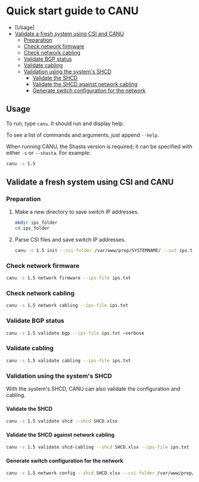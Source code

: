 # Quick start guide to CANU

* [Usage]
* [Validate a fresh system using CSI and CANU](#validate-a-fresh-system-using-csi-and-canu)
    * [Preparation](#preparation)
    * [Check network firmware](#check-network-firmware)
    * [Check network cabling](#check-network-cabling)
    * [Validate BGP status](#validate-bgp-status)
    * [Validate cabling](#validate-cabling)
    * [Validation using the system's SHCD](#validation-using-the-systems-shcd)
        * [Validate the SHCD](#validate-the-shcd)
        * [Validate the SHCD against network cabling](#validate-the-shcd-against-network-cabling)
        * [Generate switch configuration for the network](#generate-switch-configuration-for-the-network)

## Usage

To run, type `canu`. It should run and display help.

To see a list of commands and arguments, just append `--help`.

When running CANU, the Shasta version is required; it can be specified with either `-s` or `--shasta`. For example:

```bash
canu -s 1.5
```

## Validate a fresh system using CSI and CANU

### Preparation

1. Make a new directory to save switch IP addresses.

    ```bash
    mkdir ips_folder
    cd ips_folder
    ```

1. Parse CSI files and save switch IP addresses.

    ```bash
    canu -s 1.5 init --csi-folder /var/www/prep/SYSTEMNAME/ --out ips.txt
    ```

### Check network firmware

```bash
canu -s 1.5 network firmware --ips-file ips.txt
```

### Check network cabling

```bash
canu -s 1.5 network cabling --ips-file ips.txt
```

### Validate BGP status

```bash
canu -s 1.5 validate bgp --ips-file ips.txt –verbose
```

### Validate cabling

```bash
canu -s 1.5 validate cabling --ips-file ips.txt
```

### Validation using the system's SHCD

With the system's SHCD, CANU can also validate the configuration and cabling.

#### Validate the SHCD

```bash
canu -s 1.5 validate shcd --shcd SHCD.xlsx
```

#### Validate the SHCD against network cabling

```bash
canu -s 1.5 validate shcd-cabling --shcd SHCD.xlsx --ips-file ips.txt
```

#### Generate switch configuration for the network

```bash
canu -s 1.5 network config --shcd SHCD.xlsx --csi-folder /var/www/prep/SYSTEMNAME/ --folder configs
```
